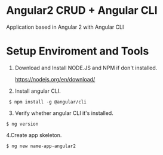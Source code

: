# Angular2 CRUD + Angular CLI 
Application based in Angular 2 with Angular CLI

 
# Setup Enviroment and Tools
1. Download and Install NODE.JS and NPM if  don't installed.

     https://nodejs.org/en/download/
     
2. Install angular CLI.
 ```
  $ npm install -g @angular/cli
```
    
3. Verify whether angular CLI it's installed. 
 ```
$ ng version
```

4.Create app skeleton.
 ```
 $ ng new name-app-angular2
```
